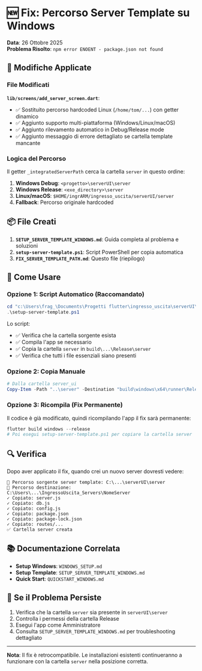 # 🆕 Fix: Percorso Server Template su Windows

**Data**: 26 Ottobre 2025  
**Problema Risolto**: `npm error ENOENT - package.json not found`

## 🔧 Modifiche Applicate

### File Modificati

**`lib/screens/add_server_screen.dart`**:
- ✅ Sostituito percorso hardcoded Linux (`/home/tom/...`) con getter dinamico
- ✅ Aggiunto supporto multi-piattaforma (Windows/Linux/macOS)
- ✅ Aggiunto rilevamento automatico in Debug/Release mode
- ✅ Aggiunto messaggio di errore dettagliato se cartella template mancante

### Logica del Percorso

Il getter `_integratedServerPath` cerca la cartella `server` in questo ordine:

1. **Windows Debug**: `<progetto>\serverUI\server`
2. **Windows Release**: `<exe_directory>\server`
3. **Linux/macOS**: `$HOME/ingrARM/ingresso_uscita/serverUI/server`
4. **Fallback**: Percorso originale hardcoded

## 📦 File Creati

1. **`SETUP_SERVER_TEMPLATE_WINDOWS.md`**: Guida completa al problema e soluzioni
2. **`setup-server-template.ps1`**: Script PowerShell per copia automatica
3. **`FIX_SERVER_TEMPLATE_PATH.md`**: Questo file (riepilogo)

## 🚀 Come Usare

### Opzione 1: Script Automatico (Raccomandato)

```powershell
cd "c:\Users\frag_\Documents\Progetti flutter\ingresso_uscita\serverUI\server_ui"
.\setup-server-template.ps1
```

Lo script:
- ✅ Verifica che la cartella sorgente esista
- ✅ Compila l'app se necessario
- ✅ Copia la cartella `server` in `build\...\Release\server`
- ✅ Verifica che tutti i file essenziali siano presenti

### Opzione 2: Copia Manuale

```powershell
# Dalla cartella server_ui
Copy-Item -Path "..\server" -Destination "build\windows\x64\runner\Release\server" -Recurse
```

### Opzione 3: Ricompila (Fix Permanente)

Il codice è già modificato, quindi ricompilando l'app il fix sarà permanente:

```powershell
flutter build windows --release
# Poi esegui setup-server-template.ps1 per copiare la cartella server
```

## 🔍 Verifica

Dopo aver applicato il fix, quando crei un nuovo server dovresti vedere:

```
📂 Percorso sorgente server template: C:\...\serverUI\server
📂 Percorso destinazione: C:\Users\...\IngressoUscita_Servers\NomeServer
✓ Copiato: server.js
✓ Copiato: db.js
✓ Copiato: config.js
✓ Copiato: package.json
✓ Copiato: package-lock.json
✓ Copiato: routes/...
✅ Cartella server creata
```

## 📚 Documentazione Correlata

- **Setup Windows**: `WINDOWS_SETUP.md`
- **Setup Template**: `SETUP_SERVER_TEMPLATE_WINDOWS.md`
- **Quick Start**: `QUICKSTART_WINDOWS.md`

## 🐛 Se il Problema Persiste

1. Verifica che la cartella `server` sia presente in `serverUI\server`
2. Controlla i permessi della cartella Release
3. Esegui l'app come Amministratore
4. Consulta `SETUP_SERVER_TEMPLATE_WINDOWS.md` per troubleshooting dettagliato

---

**Nota**: Il fix è retrocompatibile. Le installazioni esistenti continueranno a funzionare con la cartella `server` nella posizione corretta.
